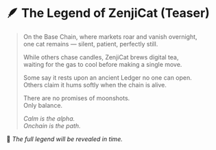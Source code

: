 # 🪶 The Legend of ZenjiCat (Teaser)

> On the Base Chain, where markets roar and vanish overnight,  
> one cat remains — silent, patient, perfectly still.  
>
> While others chase candles, ZenjiCat brews digital tea,  
> waiting for the gas to cool before making a single move.  
>
> Some say it rests upon an ancient Ledger no one can open.  
> Others claim it hums softly when the chain is alive.  
>
> There are no promises of moonshots.  
> Only balance.  
>
> _Calm is the alpha._  
> _Onchain is the path._

📜 _The full legend will be revealed in time._
